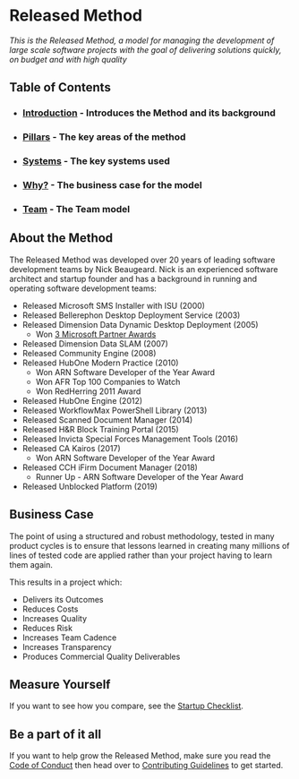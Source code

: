 # Released Method

*This is the Released Method, a model for managing the development of large scale software projects with the goal of delivering solutions quickly, on budget and with high quality*

## Table of Contents
* ### [Introduction](introduction.md) - Introduces the Method and its background
* ### [Pillars](pillars.md) - The key areas of the method
* ### [Systems](systems.md) - The key systems used
* ### [Why?](why.md) - The business case for the model
* ### [Team](team-model.md) - The Team model

## About the Method
The Released Method was developed over 20 years of leading software development teams by Nick Beaugeard. Nick is an experienced software architect and startup founder and has a background in running and operating software development teams:

* Released Microsoft SMS Installer with ISU (2000)
* Released Bellerephon Desktop Deployment Service (2003)
* Released Dimension Data Dynamic Desktop Deployment (2005)
  * Won [3 Microsoft Partner Awards](https://www.computerworld.com.au/article/162101/dimension_data_awarded_three_microsoft_global_partner_awards_2006/)
* Released Dimension Data SLAM (2007)
* Released Community Engine (2008)
* Released HubOne Modern Practice (2010)
  * Won ARN Software Developer of the Year Award
  * Won AFR Top 100 Companies to Watch
  * Won RedHerring 2011 Award
* Released HubOne Engine (2012)
* Released WorkflowMax PowerShell Library (2013)
* Released Scanned Document Manager (2014)
* Released H&R Block Training Portal (2015)
* Released Invicta Special Forces Management Tools (2016)
* Released CA Kairos (2017)
  * Won ARN Software Developer of the Year Award
* Released CCH iFirm Document Manager (2018)
  * Runner Up - ARN Software Developer of the Year Award
* Released Unblocked Platform (2019)

## Business Case
The point of using a structured and robust methodology, tested in many product cycles is to ensure that lessons learned in creating many millions of lines of tested code are applied rather than your project having to learn them again.

This results in a project which:
* Delivers its Outcomes
* Reduces Costs
* Increases Quality
* Reduces Risk
* Increases Team Cadence
* Increases Transparency
* Produces Commercial Quality Deliverables

## Measure Yourself
If you want to see how you compare, see the [Startup Checklist](startup-checklist.md).
  
## Be a part of it all
If you want to help grow the Released Method, make sure you read the [Code of Conduct](CODE_OF_CONDUCT.md) then head over to [Contributing Guidelines](CONTRIBUTING.md) to get started.

